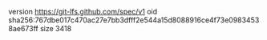version https://git-lfs.github.com/spec/v1
oid sha256:767dbe017c470ac27e7bb3dfff2e544a15d8088916ce4f73e09834538ae673ff
size 3418
